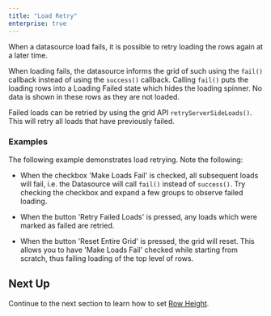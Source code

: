 ```yaml
---
title: "Load Retry"
enterprise: true
---
```


When a datasource load fails, it is possible to retry loading the rows again at a later time.


When loading fails, the datasource informs the grid of such using the `fail()` callback instead of using the `success()` callback. Calling `fail()` puts the loading rows into a Loading Failed state which hides the loading spinner. No data is shown in these rows as they are not loaded.


Failed loads can be retried by using the grid API `retryServerSideLoads()`. This will retry all loads that have previously failed.

<api-documentation source='grid-api/api.json' section='serverSideRowModel' names='["retryServerSideLoads"]'  ></api-documentation>

### Examples

The following example demonstrates load retrying. Note the following:

- When the checkbox 'Make Loads Fail' is checked, all subsequent loads will fail, i.e. the Datasource will call `fail()` instead of `success()`. Try checking the checkbox and expand a few groups to observe failed loading.

- When the button 'Retry Failed Loads' is pressed, any loads which were marked as failed are retried.

- When the button 'Reset Entire Grid' is pressed, the grid will reset. This allows you to have 'Make Loads Fail' checked while starting from scratch, thus failing loading of the top level of rows.

<grid-example title='Load Retry' name='retry-infinite' type='generated' options='{ "enterprise": true, "extras": ["alasql"], "modules": ["serverside", "rowgrouping"] }'></grid-example>


## Next Up

Continue to the next section to learn how to set [Row Height](/server-side-model-row-height/).

